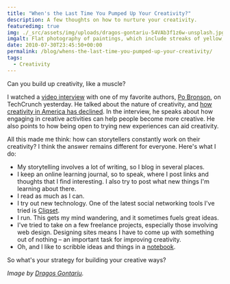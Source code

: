 ```yaml
---
title: "When's the Last Time You Pumped Up Your Creativity?"
description: A few thoughts on how to nurture your creativity.
featuredimg: true
img: ./_src/assets/img/uploads/dragos-gontariu-54VAb3f1z6w-unsplash.jpg
imgalt: Flat photography of paintings, which include streaks of yellow, pink, orange and blue.
date: 2010-07-30T23:45:50+00:00
permalink: /blog/whens-the-last-time-you-pumped-up-your-creativity/
tags:
  - Creativity
---
```


Can you build up creativity, like a muscle?

I watched a [video interview](http://techcrunch.com/2010/07/29/po-bronson-creativit/) with one of my favorite authors, [Po Bronson](http://www.pobronson.com/), on TechCrunch yesterday. He talked about the nature of creativity, and [how creativity in America has declined](http://www.newsweek.com/2010/07/10/the-creativity-crisis.html). In the interview, he speaks about how engaging in creative activities can help people become more creative. He also points to how being open to trying new experiences can aid creativity.

All this made me think: how can storytellers constantly work on their creativity? I think the answer remains different for everyone. Here's what I do:

- My storytelling involves a lot of writing, so I blog in several places.
- I keep an online learning journal, so to speak, where I post links and thoughts that I find interesting. I also try to post what new things I'm learning about there.
- I read as much as I can.
- I try out new technology. One of the latest social networking tools I've tried is [Cliqset](http://cliqset.com/).
- I run. This gets my mind wandering, and it sometimes fuels great ideas.
- I've tried to take on a few freelance projects, especially those involving web design. Designing sites means I have to come up with something out of nothing – an important task for improving creativity.
- Oh, and I like to scribble ideas and things in a [notebook](/blog/important-non-digital-tool-for-any-creative/).

So what's your strategy for building your creative ways?

_Image by [Dragos Gontariu](https://unsplash.com/photos/54VAb3f1z6w)._
